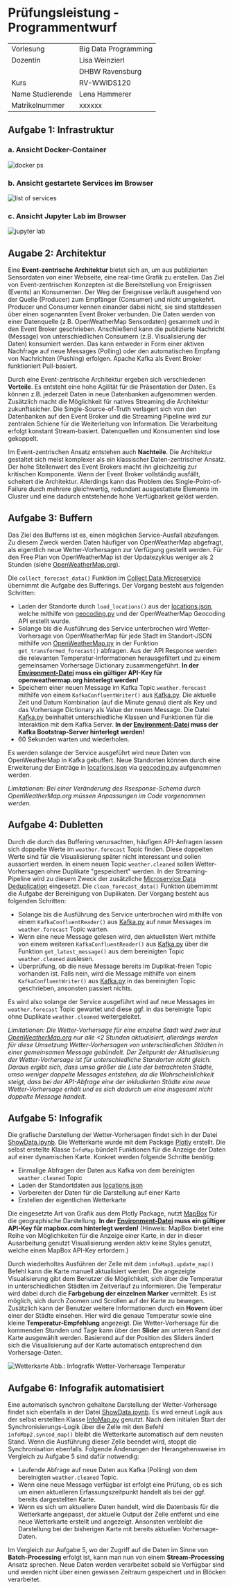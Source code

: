 # Prüfungsleistung - Programmentwurf

|                  |                      |
| ---------------- | -------------------- |
| Vorlesung        | Big Data Programming |
| Dozentin         | Lisa Weinzierl       |
|                  | DHBW Ravensburg      |
| Kurs             | RV-WWIDS120          |
| Name Studierende | Lena Hammerer        |
| Matrikelnummer   | xxxxxx               |


## Aufgabe 1: Infrastruktur
### a. Ansicht Docker-Container
![docker ps](img/docker.png)

### b. Ansicht gestartete Services im Browser
![list of services](img/services.png)

### c. Ansicht Jupyter Lab im Browser
![jupyter lab](img/jupyter.png)

## Augabe 2: Architektur
Eine **Event-zentrische Architektur** bietet sich an, um aus publizierten Sensordaten von einer Webseite, eine real-time Grafik zu erstellen. Das Ziel von Event-zentrischen Konzepten ist die Bereitstellung von Ereignissen (Events) an Konsumenten. Der Weg der Ereignisse verläuft ausgehend von der Quelle (Producer) zum Empfänger (Consumer) und nicht umgekehrt. Producer und Consumer kennen einander dabei nicht, sie sind stattdessen über einen sogenannten Event Broker verbunden. Die Daten werden von einer Datenquelle (z.B. OpenWeatherMap Sensordaten) gesammelt und in den Event Broker geschrieben. Anschließend kann die publizierte Nachricht (Message) von unterschiedlichen Consumern (z.B. Visualisierung der Daten) konsumiert werden. Das kann entweder in Form einer aktiven Nachfrage auf neue Messages (Polling) oder den automatischen Empfang von Nachrichten (Pushing) erfolgen. Apache Kafka als Event Broker funktioniert Pull-basiert.

Durch eine Event-zentrische Architektur ergeben sich verschiedenen **Vorteile**. Es entsteht eine hohe Agilität für die Präsentation der Daten. Es können z.B. jederzeit Daten in neue Datenbanken aufgenommen werden. Zusätzlich macht die Möglichkeit für natives Streaming die Architektur zukunftssicher. Die Single-Source-of-Truth verlagert sich von den Datenbanken auf den Event Broker und die Streaming Pipeline wird zur zentralen Schiene für die Weiterleitung von Information. Die Verarbeitung erfolgt konstant Stream-basiert. Datenquellen und Konsumenten sind lose gekoppelt. 

Im Event-zentrischen Ansatz entstehen auch **Nachteile**. Die Architektur gestaltet sich meist komplexer als ein klassischer Daten-zentrischer Ansatz. Der hohe Stellenwert des Event Brokers macht ihn gleichzeitig zur kritischen Komponente. Wenn der Event Broker vollständig ausfällt, scheitert die Architektur. Allerdings kann das Problem des Single-Point-of-Failure durch mehrere gleichwertig, redundant ausgestattete Elemente im Cluster und eine dadurch entstehende hohe Verfügbarkeit gelöst werden.


## Aufgabe 3: Buffern

Das Ziel des Bufferns ist es, einen möglichen Service-Ausfall abzufangen. Zu diesem Zweck werden Daten häufiger von OpenWeatherMap abgefragt, als eigentlich neue Wetter-Vorhersagen zur Verfügung gestellt werden. Für den Free Plan von OpenWeatherMap ist der Updatezyklus weniger als 2 Stunden (siehe [OpenWeatherMap.org](https://openweathermap.org/full-price#current)). 

Die `collect_forecast_data()` Funktion im [Collect Data Microservice](CollectData.ipynb) übernimmt die Aufgabe des Bufferings. Der Vorgang besteht aus folgenden Schritten:
- Laden der Standorte durch `load_locations()` aus der [locations.json](locations.json), welche mithilfe von [geocoding.py](geocoding.py) und der OpenWeatherMap Geocoding API erstellt wurde. 
- Solange bis die Ausführung des Service unterbrochen wird Wetter-Vorhersage von OpenWeatherMap für jede Stadt im Standort-JSON mithilfe von [OpenWeatherMap.py](OpenWeatherMap.py) in der Funktion `get_transformed_forecast()` abfragen. Aus der API Response werden die relevanten Temperatur-Informationen herausgefiltert und zu einem gemeinsamen Vorhersage Dictionary zusammengeführt. **In der [Environment-Datei](template.env) muss ein gültiger API-Key für openweathermap.org hinterlegt werden!**
- Speichern einer neuen Message im Kafka Topic `weather.forecast` mithilfe von einem `KafkaConfluentWriter()` aus [Kafka.py](Kafka.py). Die aktuelle Zeit und Datum Kombination (auf die Minute genau) dient als Key und das Vorhersage Dictionary als Value der neuen Message. Die Datei [Kafka.py](Kafka.py) beinhaltet unterschiedliche Klassen und Funktionen für die Interaktion mit dem Kafka Server. **In der [Environment-Datei](template.env) muss der Kafka Bootstrap-Server hinterlegt werden!**
- 60 Sekunden warten und wiederholen.

Es werden solange der Service ausgeführt wird neue Daten von OpenWeatherMap in Kafka gebuffert. Neue Standorten können durch eine Erweiterung der Einträge in [locations.json](locations.json) via [geocoding.py](geocoding.py) aufgenommen werden. 

*Limitationen: Bei einer Veränderung des Rsesponse-Schema durch OpenWeatherMap.org müssen Anpassungen im Code vorgenommen werden.*

## Aufgabe 4: Dubletten
Durch die durch das Buffering verursachten, häufigen API-Anfragen lassen sich doppelte Werte im `weather.forecast` Topic finden. Diese doppelten Werte sind für die Visualisierung später nicht interessant und sollen aussortiert werden. In einem neuen Topic `weather.cleaned` sollen Wetter-Vorhersagen ohne Duplikate "gespeichert" werden. In der Streaming-Pipeline wird zu diesem Zweck der zusätzliche [Microservice Data Deduplication](CleanData.ipynb) eingesetzt. Die `clean_forecast_data()` Funktion übernimmt die Aufgabe der Bereinigung von Duplikaten. Der Vorgang besteht aus folgenden Schritten:
- Solange bis die Ausführung des Service unterbrochen wird mithilfe von einem `KafkaConfluentReader()` aus [Kafka.py](Kafka.py) auf neue Messages im `weather.forecast` Topic warten.
- Wenn eine neue Message gelesen wird, den aktuellsten Wert mithilfe von einem weiteren `KafkaConfluentReader()` aus [Kafka.py](Kafka.py) über die Funktion `get_latest_message()` aus dem bereinigten Topic `weather.cleaned` auslesen.
- Überprüfung, ob die neue Message bereits im Duplikat-freien Topic vorhanden ist. Falls nein, wird die Message mithilfe von einem `KafkaConfluentWriter()` aus [Kafka.py](Kafka.py) in das bereinigten Topic geschrieben, ansonsten passiert nichts.

Es wird also solange der Service ausgeführt wird auf neue Messages im `weather.forecast` Topic gewartet und diese ggf. in das bereinigte Topic ohne Duplikate `weather.cleaned` weitergeleitet. 

*Limitationen: Die Wetter-Vorhersage für eine einzelne Stadt wird zwar laut [OpenWeatherMap.org](https://openweathermap.org/full-price#current) nur alle <2 Stunden aktualisiert, allerdings werden für diese Umsetzung Wetter-Vorhersagen von unterschiedlichen Städten in einer gemeinsamen Message gebündelt. Der Zeitpunkt der Aktualisierung der Wetter-Vorhersage ist für unterschiedliche Standorten nicht gleich. Daraus ergibt sich, dass umso größer die Liste der betrachteten Städte, umso weniger doppelte Messages entstehen, da die Wahrscheinlichkeit steigt, dass bei der API-Abfrage eine der inkludierten Städte eine neue Wetter-Vorhersage erhält und es sich dadurch um eine insgesamt nicht doppelte Message handelt.*


## Aufgabe 5: Infografik
Die grafische Darstellung der Wetter-Vorhersagen findet sich in der Datei [ShowData.ipynb](ShowData.ipynb). Die Wetterkarte wurde mit dem Package [Plotly](https://plotly.com/python/) erstellt. Die selbst erstellte Klasse `InfoMap` bündelt Funktionen für die Anzeige der Daten auf einer dynamischen Karte. Konkret werden folgende Schritte benötig:
- Einmalige Abfragen der Daten aus Kafka von dem bereinigten `weather.cleaned` Topic
- Laden der Standortdaten aus [locations.json](locations.json)
- Vorbereiten der Daten für die Darstellung auf einer Karte
- Erstellen der eigentlichen Wetterkarte

Die eingesetzte Art von Grafik aus dem Plotly Package, nutzt [MapBox](https://www.mapbox.com/) für die geographische Darstellung. **In der [Environment-Datei](template.env) muss ein gültiger API-Key für mapbox.com hinterlegt werden!** (Hinweis: MapBox bietet eine Reihe von Möglichkeiten für die Anzeige einer Karte, in der in dieser Ausarbeitung genutzt Visualisierung werden aktiv keine Styles genutzt, welche einen MapBox API-Key erfordern.)

Durch wiederholtes Ausführen der Zelle mit dem `infoMap1.update_map()` Befehl kann die Karte manuell aktualisiert werden. Die angezeigte Visualisierung gibt dem Benutzer die Möglichkeit, sich über die Temperatur in unterschiedlichen Städten im Zeitverlauf zu informieren. Die Temperatur wird dabei durch die **Farbgebung der einzelnen Marker** vermittelt. Es ist möglich, sich durch Zoomen und Scrollen auf der Karte zu bewegen. Zusätzlich kann der Benutzer weitere Informationen durch ein **Hovern** über einer der Städte einsehen. Hier wird die genaue Temperatur sowie eine kleine **Temperatur-Empfehlung** angezeigt. Die Wetter-Vorhersage für die kommenden Stunden und Tage kann über den **Slider** am unteren Rand der Karte ausgewählt werden. Basierend auf der Position des Sliders ändert sich die Visualisierung auf der Karte automatisch entsprechend den Vorhersage-Daten.

![Wetterkarte](img/map.png)
Abb.: Infografik Wetter-Vorhersage Temperatur

## Aufgabe 6: Infografik automatisiert
Eine automatisch synchron gehaltene Darstellung der Wetter-Vorhersage findet sich ebenfalls in der Datei [ShowData.ipynb](ShowData.ipynb). Es wird erneut Logik aus der selbst erstellten Klasse [InfoMap.py](InfoMap.py) genutzt. Nach dem initialen Start der Synchronisierungs-Logik über die Zelle mit den Befehl `infoMap2.synced_map()` bleibt die Wetterkarte automatisch auf dem neusten Stand. Wenn die Ausführung dieser Zelle beendet wird, stoppt die Synchronisation ebenfalls. Folgende Änderungen der Herangehensweise im Vergleich zu Aufgabe 5 sind dafür notwendig:
- Laufende Abfrage auf neue Daten aus Kafka (Polling) von dem bereinigten `weather.cleaned` Topic.
- Wenn eine neue Message verfügbar ist erfolgt eine Prüfung, ob es sich um einen aktuelleren Erfassungszeitpunkt handelt als bei der ggf. bereits dargestellten Karte.
- Wenn es sich um aktuellere Daten handelt, wird die Datenbasis für die Wetterkarte angepasst, der aktuelle Output der Zelle entfernt und eine neue Wetterkarte erstellt und angezeigt. Ansonsten verbleibt die Darstellung bei der bisherigen Karte mit bereits aktuellen Vorhersage-Daten.

Im Vergleich zur Aufgabe 5, wo der Zugriff auf die Daten im Sinne von **Batch-Processing** erfolgt ist, kann man nun von einem **Stream-Processing** Ansatz sprechen. Neue Daten werden verarbeitet sobald sie Verfügbar sind und werden nicht über einen gewissen Zeitraum gespeichert und in Blöcken verarbeitet.